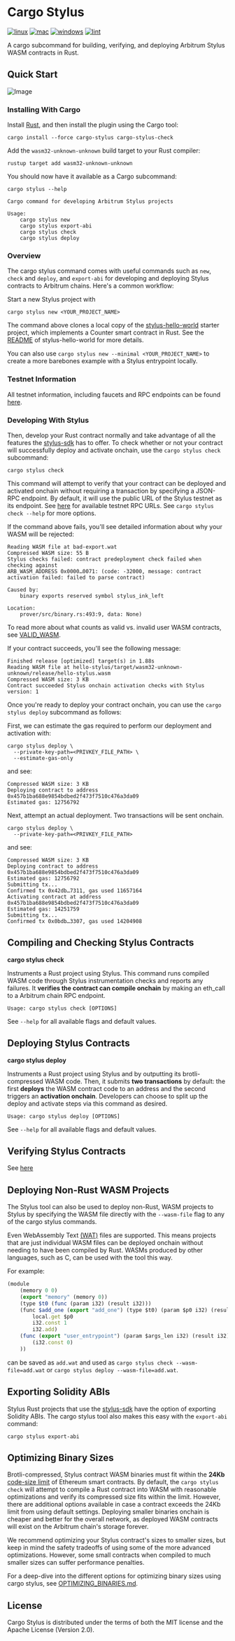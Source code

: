 # Cargo Stylus 

[![linux](https://github.com/OffchainLabs/cargo-stylus/actions/workflows/linux.yml/badge.svg)](https://github.com/OffchainLabs/cargo-stylus/actions/workflows/linux.yml) [![mac](https://github.com/OffchainLabs/cargo-stylus/actions/workflows/mac.yml/badge.svg)](https://github.com/OffchainLabs/cargo-stylus/actions/workflows/mac.yml) [![windows](https://github.com/OffchainLabs/cargo-stylus/actions/workflows/windows.yml/badge.svg)](https://github.com/OffchainLabs/cargo-stylus/actions/workflows/windows.yml) [![lint](https://github.com/OffchainLabs/cargo-stylus/actions/workflows/check.yml/badge.svg)](https://github.com/OffchainLabs/cargo-stylus/actions/workflows/check.yml)

A cargo subcommand for building, verifying, and deploying Arbitrum Stylus WASM contracts in Rust.

## Quick Start

![Image](./header.png)

### Installing With Cargo

Install [Rust](https://www.rust-lang.org/tools/install), and then install the plugin using the Cargo tool:

```
cargo install --force cargo-stylus cargo-stylus-check
```

Add the `wasm32-unknown-unknown` build target to your Rust compiler:

```
rustup target add wasm32-unknown-unknown
```

You should now have it available as a Cargo subcommand:

```
cargo stylus --help

Cargo command for developing Arbitrum Stylus projects

Usage: 
    cargo stylus new
    cargo stylus export-abi
    cargo stylus check 
    cargo stylus deploy
```

### Overview

The cargo stylus command comes with useful commands such as `new`, `check` and `deploy`, and `export-abi` for developing and deploying Stylus contracts to Arbitrum chains. Here's a common workflow: 

Start a new Stylus project with 

```
cargo stylus new <YOUR_PROJECT_NAME>
```

The command above clones a local copy of the [stylus-hello-world](https://github.com/OffchainLabs/stylus-hello-world) starter project, which implements a Counter smart contract in Rust. See the [README](https://github.com/OffchainLabs/stylus-hello-world/blob/main/README.md) of stylus-hello-world for more details. 

You can also use `cargo stylus new --minimal <YOUR_PROJECT_NAME>` to create a more barebones example with a Stylus entrypoint locally.

### Testnet Information

All testnet information, including faucets and RPC endpoints can be found [here](https://docs.arbitrum.io/stylus/reference/testnet-information).


### Developing With Stylus

Then, develop your Rust contract normally and take advantage of all the features the [stylus-sdk](https://github.com/OffchainLabs/stylus-sdk-rs) has to offer. To check whether or not your contract will successfully deploy and activate onchain, use the `cargo stylus check` subcommand:

```
cargo stylus check
```

This command will attempt to verify that your contract can be deployed and activated onchain without requiring a transaction by specifying a JSON-RPC endpoint. By default, it will use the public URL of the Stylus testnet as its endpoint. See [here](https://docs.arbitrum.io/stylus/reference/testnet-information) for available testnet RPC URLs. See `cargo stylus check --help` for more options.

If the command above fails, you'll see detailed information about why your WASM will be rejected:

```
Reading WASM file at bad-export.wat
Compressed WASM size: 55 B
Stylus checks failed: contract predeployment check failed when checking against 
ARB_WASM_ADDRESS 0x0000…0071: (code: -32000, message: contract activation failed: failed to parse contract)

Caused by:
    binary exports reserved symbol stylus_ink_left

Location:
    prover/src/binary.rs:493:9, data: None)
```

To read more about what counts as valid vs. invalid user WASM contracts, see [VALID_WASM](./check/VALID_WASM.md).

If your contract succeeds, you'll see the following message:

```
Finished release [optimized] target(s) in 1.88s
Reading WASM file at hello-stylus/target/wasm32-unknown-unknown/release/hello-stylus.wasm
Compressed WASM size: 3 KB
Contract succeeded Stylus onchain activation checks with Stylus version: 1
```

Once you're ready to deploy your contract onchain, you can use the `cargo stylus deploy` subcommand as follows:

First, we can estimate the gas required to perform our deployment and activation with:

```
cargo stylus deploy \
  --private-key-path=<PRIVKEY_FILE_PATH> \
  --estimate-gas-only
```

and see:

```
Compressed WASM size: 3 KB
Deploying contract to address 0x457b1ba688e9854bdbed2f473f7510c476a3da09
Estimated gas: 12756792
```

Next, attempt an actual deployment. Two transactions will be sent onchain.

```
cargo stylus deploy \
  --private-key-path=<PRIVKEY_FILE_PATH>
```

and see:

```
Compressed WASM size: 3 KB
Deploying contract to address 0x457b1ba688e9854bdbed2f473f7510c476a3da09
Estimated gas: 12756792
Submitting tx...
Confirmed tx 0x42db…7311, gas used 11657164
Activating contract at address 0x457b1ba688e9854bdbed2f473f7510c476a3da09
Estimated gas: 14251759
Submitting tx...
Confirmed tx 0x0bdb…3307, gas used 14204908
```

## Compiling and Checking Stylus Contracts

**cargo stylus check**

Instruments a Rust project using Stylus. This command runs compiled WASM code through Stylus instrumentation checks and reports any failures. It **verifies the contract can compile onchain** by making an eth_call to a Arbitrum chain RPC endpoint.

```
Usage: cargo stylus check [OPTIONS]
```

See `--help` for all available flags and default values.

## Deploying Stylus Contracts

**cargo stylus deploy**

Instruments a Rust project using Stylus and by outputting its brotli-compressed WASM code. Then, it submits **two transactions** by default: the first **deploys** the WASM contract code to an address and the second triggers an **activation onchain**. Developers can choose to split up the deploy and activate steps via this command as desired.

```
Usage: cargo stylus deploy [OPTIONS]
```

See `--help` for all available flags and default values.

## Verifying Stylus Contracts

See [here](https://hackmd.io/bpeMnrzbSvO4mohhvkrKqw)

## Deploying Non-Rust WASM Projects

The Stylus tool can also be used to deploy non-Rust, WASM projects to Stylus by specifying the WASM file directly with the `--wasm-file` flag to any of the cargo stylus commands. 

Even WebAssembly Text [(WAT)](https://www.webassemblyman.com/wat_webassembly_text_format.html) files are supported. This means projects that are just individual WASM files can be deployed onchain without needing to have been compiled by Rust. WASMs produced by other languages, such as C, can be used with the tool this way.

For example:

```js
(module
    (memory 0 0)
    (export "memory" (memory 0))
    (type $t0 (func (param i32) (result i32)))
    (func $add_one (export "add_one") (type $t0) (param $p0 i32) (result i32)
        local.get $p0
        i32.const 1
        i32.add)
    (func (export "user_entrypoint") (param $args_len i32) (result i32)
        (i32.const 0)
    ))
```

can be saved as `add.wat` and used as `cargo stylus check --wasm-file=add.wat` or `cargo stylus deploy --wasm-file=add.wat`.

## Exporting Solidity ABIs

Stylus Rust projects that use the [stylus-sdk](https://github.com/OffchainLabs/stylus-sdk-rs) have the option of exporting Solidity ABIs. The cargo stylus tool also makes this easy with the `export-abi` command:

```
cargo stylus export-abi
```

## Optimizing Binary Sizes

Brotli-compressed, Stylus contract WASM binaries must fit within the **24Kb** [code-size limit](https://ethereum.org/en/developers/tutorials/downsizing-contracts-to-fight-the-contract-size-limit/) of Ethereum smart contracts. By default, the `cargo stylus check` will attempt to compile a Rust contract into WASM with reasonable optimizations and verify its compressed size fits within the limit. However, there are additional options available in case a contract exceeds the 24Kb limit from using default settings. Deploying smaller binaries onchain is cheaper and better for the overall network, as deployed WASM contracts will exist on the Arbitrum chain's storage forever. 

We recommend optimizing your Stylus contract's sizes to smaller sizes, but keep in mind the safety tradeoffs of using some of the more advanced optimizations. However, some small contracts when compiled to much smaller sizes can suffer performance penalties.

For a deep-dive into the different options for optimizing binary sizes using cargo stylus, see [OPTIMIZING_BINARIES.md](./check/OPTIMIZING_BINARIES.md).

## License

Cargo Stylus is distributed under the terms of both the MIT license and the Apache License (Version 2.0).
